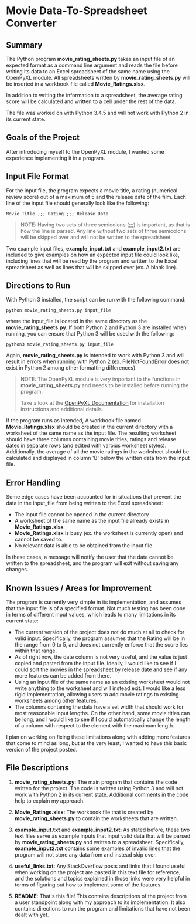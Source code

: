 # Movie Data-To-Spreadsheet Converter

## Summary
The Python program **movie_rating_sheets.py** takes an input file of an expected format as a command line argument and reads the file before writing its data to an Excel spreadsheet of the same name using the OpenPyXL module. All spreadsheets written by **movie_rating_sheets.py** will be inserted in a workbook file called **Movie_Ratings.xlsx**.

In addition to writing the information to a spreadsheet, the average rating score will be calculated and written to a cell under the rest of the data.

The file was worked on with Python 3.4.5 and will not work with Python 2 in its current state.

## Goals of the Project
After introducing myself to the OpenPyXL module, I wanted some experience implementing it in a program.

## Input File Format
For the input file, the program expects a movie title, a rating (numerical review score) out of a maximum of 5 and the release date of the film. Each line of the input file should generally look like the following:

```
Movie Title ;;; Rating ;;; Release Date
```

> NOTE: Having two sets of three semicolons (;;;) is important, as that is how the line is parsed. Any line without two sets of three semicolons will be skipped over and will not be written to the spreadsheet.

Two example input files, **example_input.txt** and **example_input2.txt** are included to give examples on how an expected input file could look like, including lines that will be read by the program and written to the Excel spreadsheet as well as lines that will be skipped over (ex. A blank line).

## Directions to Run
With Python 3 installed, the script can be run with the following command:
```
python movie_rating_sheets.py input_file
```
where the input_file is located in the same directory as the **movie_rating_sheets.py**. If both Python 2 and Python 3 are installed when running, you can ensure that Python 3 will be used with the following:
```
python3 movie_rating_sheets.py input_file
```
Again, **movie_rating_sheets.py** is intended to work with Python 3 and will result in errors when running with Python 2 (ex. FileNotFoundError does not exist in Python 2 among other formatting differences).

> NOTE: The OpenPyXL module is very important to the functions in **movie_rating_sheets.py** and needs to be installed before running the program.
>
> Take a look at the [OpenPyXL Documentation](https://openpyxl.readthedocs.io/en/stable/) for installation instructions and additional details.

If the program runs as intended, A workbook file named **Movie_Ratings.xlsx** should be created in the current directory with a worksheet of the same name as the input file. The resulting worksheet should have three columns containing movie titles, ratings and release dates in separate rows (and edited with varoius worksheet styles). Additionally, the average of all the movie ratings in the worksheet should be calculated and displayed in column 'B' below the written data from the input file.

## Error Handling
Some edge cases have been accounted for in situations that prevent the data in the input_file from being written to the Excel spreadsheet:

- The input file cannot be opened in the current directory
- A worksheet of the same name as the input file already exists in **Movie_Ratings.xlsx**
- **Movie_Ratings.xlsx** is busy (ex. the worksheet is currently open) and cannot be saved to.
- No relevant data is able to be obtained from the input file

In these cases, a message will notify the user that the data cannot be written to the spreadsheet, and the program will exit without saving any changes.

## Known Issues / Areas for Improvement
The program is currently very simple in its implementation, and assumes that the input file is of a specified format. Not much testing has been done in terms of different input values, which leads to many limitations in its current state:

- The current version of the project does not do much at all to check for valid input. Specifically, the program assumes that the Rating will be in the range from 0 to 5, and does not currently enforce that the score lies within that range.
- As of right now, the date column is not very useful, and the value is just copied and pasted from the input file. Ideally, I would like to see if I could sort the movies in the spreadsheet by release date and see if any more features can be added from there.
- Using an input file of the same name as an existing worksheet would not write anything to the worksheet and will instead exit. I would like a less rigid implementation, allowing users to add movie ratings to existing worksheets among other features.
- The columns contaning the data have a set width that should work for most reasonable input lengths. On the other hand, some movie titles can be long, and I would like to see if I could automatically change the length of a column with respect to the element with the maximum length.

I plan on working on fixing these limitations along with adding more features that come to mind as long, but at the very least, I wanted to have this basic version of the project posted.

## File Descriptions
1. **movie_rating_sheets.py**: The main program that contains the code written for the project. The code is written using Python 3 and will not work with Python 2 in its current state. Additional comments in the code help to explain my approach.

2. **Movie_Ratings.xlsx**: The workbook file that is created by **movie_rating_sheets.py** to contain the worksheets that are written.

3. **example_input.txt** and **example_input2.txt**: As stated before, these two text files serve as example inputs that input valid data that will be parsed by **movie_rating_sheets.py** and written to a spreadsheet. Specifically, **example_input2.txt** contains some examples of invalid lines that the program will not store any data from and instead skip over.

4. **useful_links.txt**: Any StackOverflow posts and links that I found useful when working on the project are pasted in this text file for reference, and the solutions and topics explained in those links were very helpful in terms of figuring out how to implement some of the features.

5. **README**: That's this file! This contains descriptions of the project from a user standpoint along with my approach to its implementation. It also contains directions to run the program and limitations that have not been dealt with yet.
